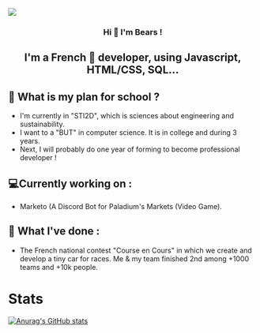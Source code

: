 [![](https://cdn.discordapp.com/attachments/759084141144047647/994211109882036284/Mon_projet.png)](https://cdn.discordapp.com/attachments/759084141144047647/994211109882036284/Mon_projet.png)

<h3 align="center">
Hi 👋 I'm Bears ! 
</h3>

<h2 align="center">
I'm a French 🥖 developer, using Javascript, HTML/CSS, SQL...
</h2>

## 🏫 What is my plan for school ?

 - I'm currently in "STI2D", which is sciences about engineering and sustainability.
 - I want to a "BUT" in computer science. It is in college and during 3 years.
 - Next, I will probably do one year of forming to become professional developer !

## 💻Currently working on :

 - Marketo (A Discord Bot for Paladium's Markets (Video Game).

## 🌴 What I've done :

 - The French national contest "Course en Cours" in which we create and develop a tiny car for races.
   Me & my team finished 2nd among +1000 teams and +10k people.

# Stats

[![Anurag's GitHub stats](https://github-readme-stats.vercel.app/api?username=bears9355)](https://github.com/anuraghazra/github-readme-stats)
